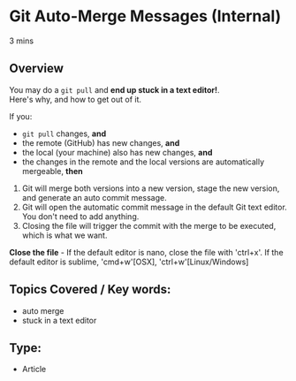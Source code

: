 # Git Auto-Merge Messages (Internal)
3 mins

## Overview
You may do a `git pull` and **end up stuck in a text editor!**.  
Here's why, and how to get out of it.

If you:
- `git pull` changes, **and**  
- the remote (GitHub) has new changes, **and**  
- the local (your machine) also has new changes, **and**  
- the changes in the remote and the local versions are automatically mergeable, **then**  

1. Git will merge both versions into a new version, stage the new version, and generate an auto commit message.
2. Git will open the automatic commit message in the default Git text editor. You don't need to add anything.  
3. Closing the file will trigger the commit with the merge to be executed, which is what we want.  

**Close the file** - If the default editor is nano, close the file with 'ctrl+x'. If the default editor is sublime, 'cmd+w'[OSX], 'ctrl+w'[Linux/Windows]


## Topics Covered / Key words:
- auto merge
- stuck in a text editor


## Type:
- Article

